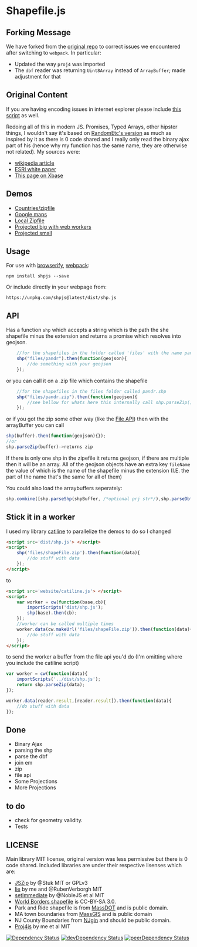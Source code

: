# Shapefile.js

## Forking Message

We have forked from the [original repo](https://github.com/calvinmetcalf/shapefile-js) to correct issues we encountered after switching to `webpack`. In particular:

* Updated the way `proj4` was imported
* The `dbf` reader was returning `Uint8Array` instead of `ArrayBuffer`; made adjustment for that

## Original Content

If you are having encoding issues in internet explorer please include [this script](https://cdn.rawgit.com/calvinmetcalf/text-encoding/4aff951959085f74a5872aeed8d79ec95b6c74c3/lib/encoding-indexes.js) as well.

Redoing all of this in modern JS. Promises, Typed Arrays, other hipster things, I wouldn't say it's based on [RandomEtc's version](https://github.com/RandomEtc/shapefile-js) as much as inspired by it as there is 0 code shared and I really only read the binary ajax part of his (hence why my function has the same name, they are otherwise not related). My sources were:

- [wikipedia article](https://en.wikipedia.org/wiki/Shapefile)
- [ESRI white paper](http://www.esri.com/library/whitepapers/pdfs/shapefile.pdf)
- [This page on Xbase](http://www.clicketyclick.dk/databases/xbase/format/dbf.html)

## Demos

- [Countries/zipfile](http://calvinmetcalf.github.io/shapefile-js)
- [Google maps](http://calvinmetcalf.github.io/shapefile-js/site/map.html)
- [Local Zipfile](http://leaflet.calvinmetcalf.com)
- [Projected big with web workers](http://calvinmetcalf.github.io/shapefile-js/site/proj.html)
- [Projected small](http://calvinmetcalf.github.io/shapefile-js/site/proj-small.html)

## Usage

For use with [browserify](http://browserify.org/), [webpack](https://webpack.github.io/):

    npm install shpjs --save
    
Or include directly in your webpage from:

    https://unpkg.com/shpjs@latest/dist/shp.js

## API

Has a function `shp` which accepts a string which is the path the she shapefile minus the extension and returns a promise which resolves into geojson.

```javascript
	//for the shapefiles in the folder called 'files' with the name pandr.shp
	shp("files/pandr").then(function(geojson){
		//do something with your geojson
	});
```
or you can call it on a .zip file which contains the shapefile

```javascript
	//for the shapefiles in the files folder called pandr.shp
	shp("files/pandr.zip").then(function(geojson){
		//see bellow for whats here this internally call shp.parseZip()
	});
```

or if you got the zip some other way (like the [File API](https://developer.mozilla.org/en-US/docs/Web/API/File)) then with the arrayBuffer you can call

```javascript
shp(buffer).then(function(geojson){});
//or
shp.parseZip(buffer)->returns zip
```
If there is only one shp in the zipefile it returns geojson, if there are multiple then it will be an array.  All of the geojson objects have an extra key `fileName` the value of which is the
name of the shapefile minus the extension (I.E. the part of the name that's the same for all of them)

You could also load the arraybuffers seperately:

```javascript
shp.combine([shp.parseShp(shpBuffer, /*optional prj str*/),shp.parseDbf(dbfBuffer)]);
```

## Stick it in a worker

I used my library [catiline](http://catilinejs.com/) to parallelize the demos to do so I changed

```html
<script src='dist/shp.js'> </script>
<script>
	shp('files/shapeFile.zip').then(function(data){
		//do stuff with data
	});
</script>
```

to

```html
<script src='website/catiline.js'> </script>
<script>
	var worker = cw(function(base,cb){
		importScripts('dist/shp.js');
		shp(base).then(cb);
	});
	//worker can be called multiple times
	worker.data(cw.makeUrl('files/shapeFile.zip')).then(function(data){
		//do stuff with data
	});
</script>
```

to send the worker a buffer from the file api you'd do (I'm omitting where you include the catiline script)

```javascript
var worker = cw(function(data){
	importScripts('../dist/shp.js');
	return shp.parseZip(data);
});

worker.data(reader.result,[reader.result]).then(function(data){
	//do stuff with data
});
```

## Done

- Binary Ajax
- parsing the shp
- parse the dbf
- join em
- zip
- file api
- Some Projections
- More Projections

## to do

- check for geometry validity.
- Tests


## LICENSE
Main library MIT license, original version was less permissive but there is 0 code shared. Included libraries are under their respective lisenses which are:
- [JSZip](https://github.com/Stuk/jszip/) by @Stuk MIT or GPLv3
- [lie](https://github.com/calvinmetcalf/lie) by me and @RubenVerborgh MIT
- [setImmediate](https://github.com/NobleJS/setImmediate) by @NobleJS et al MIT
- [World Borders shapefile](http://thematicmapping.org/downloads/world_borders.php) is CC-BY-SA 3.0.
- Park and Ride shapefile is from [MassDOT](http://mass.gov/massdot) and is public domain.
- MA town boundaries from [MassGIS](http://www.mass.gov/anf/research-and-tech/it-serv-and-support/application-serv/office-of-geographic-information-massgis/) and is public domain
- NJ County Boundaries from [NJgin](https://njgin.state.nj.us/NJ_NJGINExplorer/index.jsp) and should be public domain.
- [Proj4js](https://github.com/proj4js/proj4js) by me et al MIT

[![Dependency Status](https://david-dm.org/calvinmetcalf/shapefile-js.svg)](https://david-dm.org/calvinmetcalf/shapefile-js)
[![devDependency Status](https://david-dm.org/calvinmetcalf/shapefile-js/dev-status.svg)](https://david-dm.org/calvinmetcalf/shapefile-js#info=devDependencies)
[![peerDependency Status](https://david-dm.org/calvinmetcalf/shapefile-js/peer-status.svg)](https://david-dm.org/calvinmetcalf/shapefile-js#info=peerDependencies)

